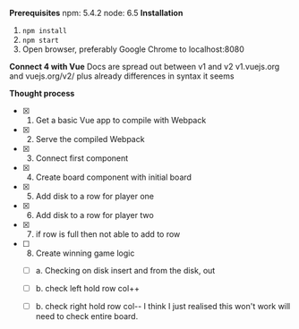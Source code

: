
**Prerequisites**
npm: 5.4.2
node: 6.5
**Installation**
1. `npm install`
2. `npm start`
3. Open browser, preferably Google Chrome to localhost:8080

**Connect 4 with Vue**
Docs are spread out between v1 and v2 v1.vuejs.org and vuejs.org/v2/ plus already differences in syntax it seems


**Thought process**
- [x] 1. Get a basic Vue app to compile with Webpack
- [x] 2. Serve the compiled Webpack
- [x] 3. Connect first component
- [x] 4. Create board component with initial board
- [x] 5. Add disk to a row for player one
- [x] 6. Add disk to a row for player two
- [x] 7. if row is full then not able to add to row
- [ ] 8. Create winning game logic
    - [ ] a. Checking on disk insert and from the disk, out
    - [ ] b. check left hold row col++
    - [ ] b. check right hold row col--    I think I just realised this won't work will need to check entire board.



